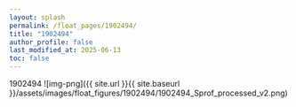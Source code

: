 ```yaml
---
layout: splash
permalink: /float_pages/1902494/
title: "1902494"
author_profile: false
last_modified_at: 2025-06-13
toc: false
---
```

 
1902494
![img-png]({{ site.url }}{{ site.baseurl }}/assets/images/float_figures/1902494/1902494_Sprof_processed_v2.png)